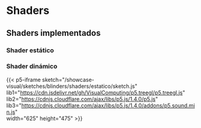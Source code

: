 # Shaders



## Shaders implementados
### Shader estático

### Shader dinámico
{{< p5-iframe sketch="/showcase-visual/sketches/blinders/shaders/estatico/sketch.js" 
lib1="https://cdn.jsdelivr.net/gh/VisualComputing/p5.treegl/p5.treegl.js"  
lib2="https://cdnjs.cloudflare.com/ajax/libs/p5.js/1.4.0/p5.js"  
lib3="https://cdnjs.cloudflare.com/ajax/libs/p5.js/1.4.0/addons/p5.sound.min.js"  
width="625" height="475" >}}



